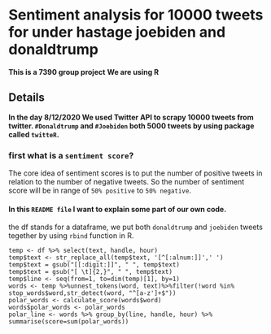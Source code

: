 # Sentiment analysis for 10000 tweets for under hastage joebiden and donaldtrump
**This is a 7390 group project**
**We are using R**



## Details
**In the day 8/12/2020 We used Twitter API to scrapy 10000 tweets from twitter. `#Donaldtrump` and `#Joebiden` both 5000 tweets by using package called `twitteR`.**


### first what is a `sentiment score`?

The core idea of sentiment scores is to put the number of positive tweets in relation to the number of negative tweets. So the number of sentiment score will be in range of `50% positive` to `50% negative`. 

#### In this `README file` I want to explain some part of our own code.

the df stands for a dataframe, we put both `donaldtrump` and `joebiden` tweets tegether by using `rbind` function in R.

```
temp <- df %>% select(text, handle, hour)
temp$text <- str_replace_all(temp$text, '[^[:alnum:]]',' ')
temp$text = gsub("[[:digit:]]", " ", temp$text)
temp$text = gsub("[ \t]{2,}", " ", temp$text)
temp$line <- seq(from=1, to=dim(temp)[1], by=1)
words <- temp %>%unnest_tokens(word, text)%>%filter(!word %in% stop_words$word,str_detect(word, "^[a-z']+$"))
polar_words <- calculate_score(words$word)
words$polar_words <- polar_words
polar_line <- words %>% group_by(line, handle, hour) %>% summarise(score=sum(polar_words))
```











